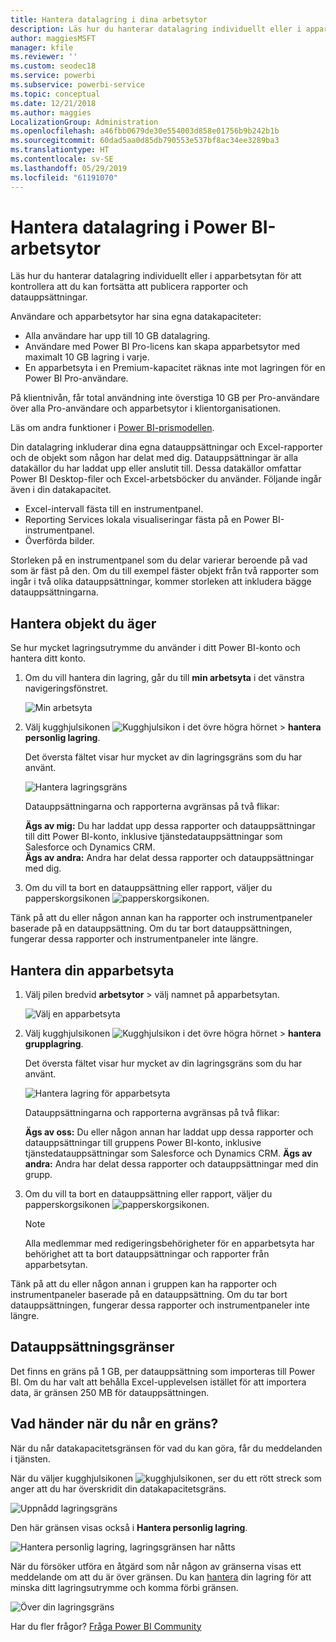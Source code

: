 ```yaml
---
title: Hantera datalagring i dina arbetsytor
description: Läs hur du hanterar datalagring individuellt eller i apparbetsytan för att kontrollera att du kan fortsätta att publicera rapporter och datauppsättningar.
author: maggiesMSFT
manager: kfile
ms.reviewer: ''
ms.custom: seodec18
ms.service: powerbi
ms.subservice: powerbi-service
ms.topic: conceptual
ms.date: 12/21/2018
ms.author: maggies
LocalizationGroup: Administration
ms.openlocfilehash: a46fbb0679de30e554003d858e01756b9b242b1b
ms.sourcegitcommit: 60dad5aa0d85db790553e537bf8ac34ee3289ba3
ms.translationtype: HT
ms.contentlocale: sv-SE
ms.lasthandoff: 05/29/2019
ms.locfileid: "61191070"
---
```

# <a name="manage-data-storage-in-power-bi-workspaces"></a>Hantera datalagring i Power BI-arbetsytor

Läs hur du hanterar datalagring individuellt eller i apparbetsytan för att kontrollera att du kan fortsätta att publicera rapporter och datauppsättningar.

Användare och apparbetsytor har sina egna datakapaciteter:

* Alla användare har upp till 10 GB datalagring.
* Användare med Power BI Pro-licens kan skapa apparbetsytor med maximalt 10 GB lagring i varje.
* En apparbetsyta i en Premium-kapacitet räknas inte mot lagringen för en Power BI Pro-användare.

På klientnivån, får total användning inte överstiga 10 GB per Pro-användare över alla Pro-användare och apparbetsytor i klientorganisationen.

Läs om andra funktioner i [Power BI-prismodellen](https://powerbi.microsoft.com/pricing).

Din datalagring inkluderar dina egna datauppsättningar och Excel-rapporter och de objekt som någon har delat med dig. Datauppsättningar är alla datakällor du har laddat upp eller anslutit till. Dessa datakällor omfattar Power BI Desktop-filer och Excel-arbetsböcker du använder. Följande ingår även i din datakapacitet.

* Excel-intervall fästa till en instrumentpanel.
* Reporting Services lokala visualiseringar fästa på en Power BI-instrumentpanel.
* Överförda bilder.

Storleken på en instrumentpanel som du delar varierar beroende på vad som är fäst på den. Om du till exempel fäster objekt från två rapporter som ingår i två olika datauppsättningar, kommer storleken att inkludera bägge datauppsättningarna.

<a name="manage"/>

## <a name="manage-items-you-own"></a>Hantera objekt du äger

Se hur mycket lagringsutrymme du använder i ditt Power BI-konto och hantera ditt konto.

1. Om du vill hantera din lagring, går du till **min arbetsyta** i det vänstra navigeringsfönstret.
   
    ![Min arbetsyta](media/service-admin-manage-your-data-storage-in-power-bi/pbi_myworkspace.png)
2. Välj kugghjulsikonen ![Kugghjulsikon](media/service-admin-manage-your-data-storage-in-power-bi/pbi_gearicon.png) i det övre högra hörnet \>  **hantera personlig lagring**.
   
    Det översta fältet visar hur mycket av din lagringsgräns som du har använt.
   
    ![Hantera lagringsgräns](media/service-admin-manage-your-data-storage-in-power-bi/pbi_persnlstorage.png)
   
    Datauppsättningarna och rapporterna avgränsas på två flikar:
   
    **Ägs av mig:** Du har laddat upp dessa rapporter och datauppsättningar till ditt Power BI-konto, inklusive tjänstedatauppsättningar som Salesforce och Dynamics CRM.  
    **Ägs av andra:** Andra har delat dessa rapporter och datauppsättningar med dig.
1. Om du vill ta bort en datauppsättning eller rapport, väljer du papperskorgsikonen ![papperskorgsikonen](media/service-admin-manage-your-data-storage-in-power-bi/pbi_deleteicon.png).

Tänk på att du eller någon annan kan ha rapporter och instrumentpaneler baserade på en datauppsättning. Om du tar bort datauppsättningen, fungerar dessa rapporter och instrumentpaneler inte längre.

## <a name="manage-your-app-workspace"></a>Hantera din apparbetsyta
1. Välj pilen bredvid **arbetsytor** \> välj namnet på apparbetsytan.
   
    ![Välj en apparbetsyta](media/service-admin-manage-your-data-storage-in-power-bi/pbi_groupworkspaces.png)
2. Välj kugghjulsikonen ![Kugghjulsikon](media/service-admin-manage-your-data-storage-in-power-bi/pbi_gearicon.png) i det övre högra hörnet \>  **hantera grupplagring**.
   
    Det översta fältet visar hur mycket av din lagringsgräns som du har använt.
   
    ![Hantera lagring för apparbetsyta](media/service-admin-manage-your-data-storage-in-power-bi/pbi_groupstorage.png)
   
    Datauppsättningarna och rapporterna avgränsas på två flikar:
   
    **Ägs av oss:** Du eller någon annan har laddat upp dessa rapporter och datauppsättningar till gruppens Power BI-konto, inklusive tjänstedatauppsättningar som Salesforce och Dynamics CRM.
    **Ägs av andra:** Andra har delat dessa rapporter och datauppsättningar med din grupp.
3. Om du vill ta bort en datauppsättning eller rapport, väljer du papperskorgsikonen ![papperskorgsikonen](media/service-admin-manage-your-data-storage-in-power-bi/pbi_deleteicon.png).
   
   > [!NOTE]
   > Alla medlemmar med redigeringsbehörigheter för en apparbetsyta har behörighet att ta bort datauppsättningar och rapporter från apparbetsytan.
   > 
   > 

Tänk på att du eller någon annan i gruppen kan ha rapporter och instrumentpaneler baserade på en datauppsättning. Om du tar bort datauppsättningen, fungerar dessa rapporter och instrumentpaneler inte längre.

## <a name="dataset-limits"></a>Datauppsättningsgränser
Det finns en gräns på 1 GB, per datauppsättning som importeras till Power BI. Om du har valt att behålla Excel-upplevelsen istället för att importera data, är gränsen 250 MB för datauppsättningen.

## <a name="what-happens-when-you-reach-a-limit"></a>Vad händer när du når en gräns?
När du når datakapacitetsgränsen för vad du kan göra, får du meddelanden i tjänsten. 

När du väljer kugghjulsikonen ![kugghjulsikonen](media/service-admin-manage-your-data-storage-in-power-bi/pbi_gearicon.png), ser du ett rött streck som anger att du har överskridit din datakapacitetsgräns.

![Uppnådd lagringsgräns](media/service-admin-manage-your-data-storage-in-power-bi/manage-storage-limit.png)

Den här gränsen visas också i **Hantera personlig lagring**.

 ![Hantera personlig lagring, lagringsgränsen har nåtts](media/service-admin-manage-your-data-storage-in-power-bi/manage-storage-limit2.png)

 När du försöker utföra en åtgärd som når någon av gränserna visas ett meddelande om att du är över gränsen. Du kan [hantera](#manage) din lagring för att minska ditt lagringsutrymme och komma förbi gränsen.

 ![Över din lagringsgräns](media/service-admin-manage-your-data-storage-in-power-bi/powerbi-pro-over-limit.png)

 Har du fler frågor? [Fråga Power BI Community](http://community.powerbi.com/)


